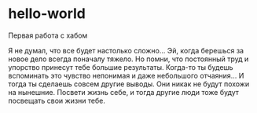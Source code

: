 # hello-world
Первая работа с хабом 


Я не думал, что все будет настолько сложно... Эй, когда берешься за новое дело всегда поначалу тяжело. Но помни, что постоянный труд и упорство принесут тебе большие результаты. Когда-то ты будешь вспоминать это чувство непонимая и даже небольшого отчаяния... И тогда ты сделаешь совсем другие выводы. Они никак не будут похожи на нынешние. Посвети жизнь себе, и тогда другие люди тоже будут посвещать свои жизни тебе.
